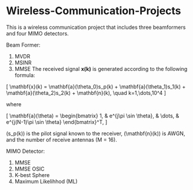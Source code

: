 # Wireless-Communication-Projects
This is a wireless communication project that includes three beamformers and four MIMO detectors.

Beam Former:
1. MVDR
2. MSINR
3. MMSE
The received signal **x(k)** is generated according to the following formula:

\[
\mathbf{x}(k) = \mathbf{a}(\theta_0)s_p(k) + \mathbf{a}(\theta_1)s_1(k) + \mathbf{a}(\theta_2)s_2(k) + \mathbf{n}(k), \quad k=1,\dots,10^4
\]

where

\[
\mathbf{a}(\theta) = \begin{bmatrix} 1, & e^{j\pi \sin \theta}, & \dots, & e^{j(N-1)\pi \sin \theta} \end{bmatrix}^T,
\]

\(s_p(k)\) is the pilot signal known to the receiver, \(\mathbf{n}(k)\) is AWGN, and the number of receive antennas \(M = 16\).  

MIMO Detector:
1. MMSE 
2. MMSE OSIC
3. K-best Sphere
4. Maximum Likelihhod (ML) 
